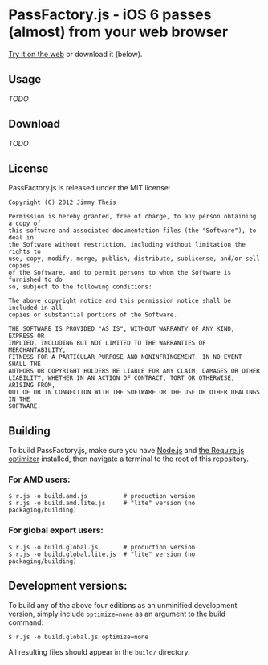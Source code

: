 # PassFactory.js - iOS 6 passes (almost) from your web browser

[Try it on the web](#) or download it (below).

## Usage

*TODO*

## Download

*TODO*

## License

PassFactory.js is released under the MIT license:

    Copyright (C) 2012 Jimmy Theis

    Permission is hereby granted, free of charge, to any person obtaining a copy of
    this software and associated documentation files (the "Software"), to deal in
    the Software without restriction, including without limitation the rights to
    use, copy, modify, merge, publish, distribute, sublicense, and/or sell copies
    of the Software, and to permit persons to whom the Software is furnished to do
    so, subject to the following conditions:
    
    The above copyright notice and this permission notice shall be included in all
    copies or substantial portions of the Software.
    
    THE SOFTWARE IS PROVIDED "AS IS", WITHOUT WARRANTY OF ANY KIND, EXPRESS OR
    IMPLIED, INCLUDING BUT NOT LIMITED TO THE WARRANTIES OF MERCHANTABILITY,
    FITNESS FOR A PARTICULAR PURPOSE AND NONINFRINGEMENT. IN NO EVENT SHALL THE
    AUTHORS OR COPYRIGHT HOLDERS BE LIABLE FOR ANY CLAIM, DAMAGES OR OTHER
    LIABILITY, WHETHER IN AN ACTION OF CONTRACT, TORT OR OTHERWISE, ARISING FROM,
    OUT OF OR IN CONNECTION WITH THE SOFTWARE OR THE USE OR OTHER DEALINGS IN THE
    SOFTWARE.

## Building

To build PassFactory.js, make sure you have [Node.js](http://nodejs.org/) and
[the Require.js optimizer](http://requirejs.org/docs/optimization.html#download)
installed, then navigate a terminal to the root of this repository.

### For AMD users:

    $ r.js -o build.amd.js          # production version
    $ r.js -o build.amd.lite.js     # "lite" version (no packaging/building)

### For global export users:
 
    $ r.js -o build.global.js       # production version
    $ r.js -o build.global.lite.js  # "lite" version (no packaging/building)

## Development versions:

To build any of the above four editions as an unminified development version,
simply include `optimize=none` as an argument to the build command:

    $ r.js -o build.global.js optimize=none

All resulting files should appear in the `build/` directory.
